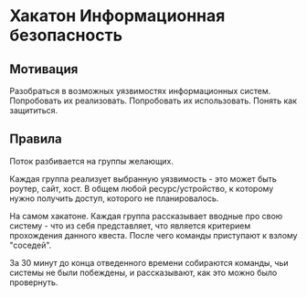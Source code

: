 # Хакатон Информационная безопасность

## Мотивация
Разобраться в возможных уязвимостях информационных систем. Попробовать их реализовать. Попробовать их использовать. Понять как защититься.

## Правила

Поток разбивается на группы желающих.

Каждая группа реализует выбранную уязвимость - это может быть роутер, сайт, хост. В общем любой ресурс/устройство, к которому нужно получить доступ, которого не планировалось.

На самом хакатоне. Каждая группа рассказывает вводные про свою систему - что из себя представляет, что является критерием прохождения данного квеста. После чего команды приступают к взлому "соседей".

За 30 минут до конца отведенного времени собираются команды, чьи системы не были побеждены, и рассказывают, как это можно было провернуть.
